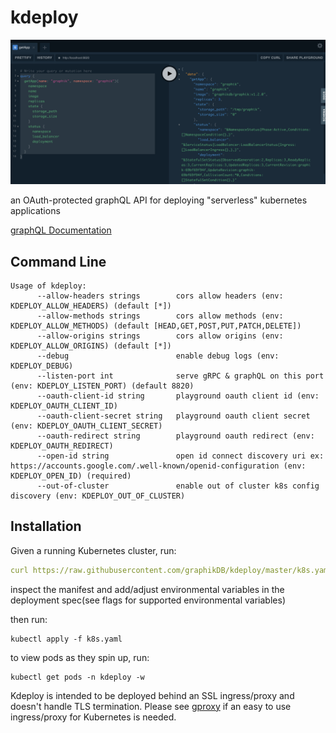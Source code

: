 # kdeploy

![kdeploy playground](assets/graphql-playground.png)

an OAuth-protected graphQL API for deploying "serverless" kubernetes applications

[graphQL Documentation](https://autom8ter.github.io/kdeploy/)

## Command Line

```
Usage of kdeploy:
      --allow-headers strings        cors allow headers (env: KDEPLOY_ALLOW_HEADERS) (default [*])
      --allow-methods strings        cors allow methods (env: KDEPLOY_ALLOW_METHODS) (default [HEAD,GET,POST,PUT,PATCH,DELETE])
      --allow-origins strings        cors allow origins (env: KDEPLOY_ALLOW_ORIGINS) (default [*])
      --debug                        enable debug logs (env: KDEPLOY_DEBUG)
      --listen-port int              serve gRPC & graphQL on this port (env: KDEPLOY_LISTEN_PORT) (default 8820)
      --oauth-client-id string       playground oauth client id (env: KDEPLOY_OAUTH_CLIENT_ID)
      --oauth-client-secret string   playground oauth client secret (env: KDEPLOY_OAUTH_CLIENT_SECRET)
      --oauth-redirect string        playground oauth redirect (env: KDEPLOY_OAUTH_REDIRECT)
      --open-id string               open id connect discovery uri ex: https://accounts.google.com/.well-known/openid-configuration (env: KDEPLOY_OPEN_ID) (required)
      --out-of-cluster               enable out of cluster k8s config discovery (env: KDEPLOY_OUT_OF_CLUSTER)

```

## Installation

Given a running Kubernetes cluster, run:

```yaml
curl https://raw.githubusercontent.com/graphikDB/kdeploy/master/k8s.yaml >> k8s.yaml
```

inspect the manifest and add/adjust environmental variables in the deployment spec(see flags for supported environmental variables)

then run:

    kubectl apply -f k8s.yaml

to view pods as they spin up, run:

    kubectl get pods -n kdeploy -w

Kdeploy is intended to be deployed behind an SSL ingress/proxy and doesn't handle TLS termination. 
Please see [gproxy](https://github.com/graphikDB/gproxy) if an easy to use ingress/proxy for Kubernetes is needed.
